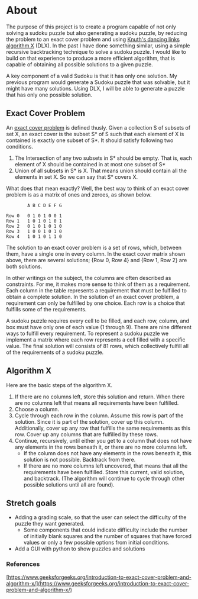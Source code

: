 # About
The purpose of this project is to create a program capable of not only solving a sudoku puzzle but also generating a sudoku puzzle, by reducing the problem to an exact cover problem and using [Knuth's dancing links algorithm X](https://www.ocf.berkeley.edu/~jchu/publicportal/sudoku/0011047.pdf) (DLX). In the past I have done something similar, using a simple recursive backtracking technique to solve a sudoku puzzle. I would like to build on that experience to produce a more efficient algorithm, that is capable of obtaining all possible solutions to a given puzzle. 

A key component of a valid Sudoku is that it has only one solution. My previous program would generate a Sudoku puzzle that was solvable, but it might have many solutions. Using DLX, I will be able to generate a puzzle that has only one possible solution. 

## Exact Cover Problem
    
An [exact cover problem](https://www.geeksforgeeks.org/introduction-to-exact-cover-problem-and-algorithm-x/) is defined thusly. Given a collection S of subsets of set X, an exact cover is the subset S* of S such that each element of X is contained is exactly one subset of S*. It should satisfy following two conditions. 
  1. The Intersection of any two subsets in S* should be empty. That is, each element of X should be contained in at most one subset of S*
  2. Union of all subsets in S* is X. That means union should contain all the elements in set X. So we can say that S* covers X.

What does that mean exactly? Well, the best way to think of an exact cover problem is as a matrix of ones and zeroes, as shown below. 

            A B C D E F G

    Row 0   0 1 0 1 0 0 1
    Row 1   1 0 1 0 1 0 1
    Row 2   0 1 0 1 0 1 0
    Row 3   1 0 0 1 0 1 0 
    Row 4   1 0 1 0 1 1 0

The solution to an exact cover problem is a set of rows, which, between them, have a single one in every column. In the exact cover matrix shown above, there are several solutions; {Row 0, Row 4} and {Row 1, Row 2} are both solutions. 

In other writings on the subject, the columns are often described as constraints. For me, it makes more sense to think of them as a requirement. Each column in the table represents a requirement that must be fulfilled to obtain a complete solution. In the solution of an exact cover problem, a requirement can only be fulfilled by one choice. Each row is a choice that fulfills some of the requirements. 

A sudoku puzzle requires every cell to be filled, and each row, column, and box must have only one of each value (1 through 9). There are nine different ways to fulfill every requirement.
To represent a sudoku puzzle we implement a matrix where each row represents a cell filled with a specific value. The final solution will consists of 81 rows, which collectively fulfill all of the requirements of a sudoku puzzle. 

## Algorithm X
Here are the basic steps of the algorithm X.

1. If there are no columns left, store this solution and return. When there are no columns left that means all requirements have been fulfilled. 
2. Choose a column. 
3. Cycle through each row in the column. Assume this row is part of the solution. Since it is part of the solution, cover up this column. Additionally, cover up any row that fulfills the same requirements as this row. Cover up any columns that are fulfilled by these rows. 
4. Continue, recursively, until either you get to a column that does not have any elements in the rows beneath it, or there are no more columns left.
    - If the column does not have any elements in the rows beneath it, this solution is not possible. Backtrack from there. 
    - If there are no more columns left uncovered, that means that all the requirements have been fulfilled. Store this current, valid solution, and backtrack. (The algorithm will continue to cycle through other possible solutions until all are found). 


## Stretch goals
- Adding a grading scale, so that the user can select the difficulty of the puzzle they want generated.
  - Some components that could indicate difficulty include the number of initially blank squares and the number of squares that have forced values or only a few possible options from initial conditions. 
- Add a GUI with python to show puzzles and solutions

### References 
[https://www.geeksforgeeks.org/introduction-to-exact-cover-problem-and-algorithm-x/](https://www.geeksforgeeks.org/introduction-to-exact-cover-problem-and-algorithm-x/)



